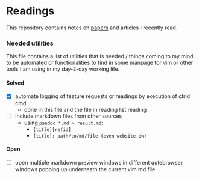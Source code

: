 # Readings 
This repository contains  notes on [papers](readings) and articles I recently read.


### Needed utilities
This file contains a list of utilities that is needed / things coming to my
mind to be automated or functionalities to find in some manpage for vim or
other tools I am using in my day-2-day working life.

#### Solved
* [x] automate logging of feature requests or readings by execution of ctrld
      cmd 
  - done in this file and the file in reading list reading 
* [ ] include markdown files from other sources
  - using `pandoc *.md > result.md`: 
    - `[title][refid]`
    - `[title]: path/to/md/file (even website ok)`


#### Open 
* [ ] open multiple markdown preview windows in different qutebrowser windows
      popping up underneath the current vim md file
